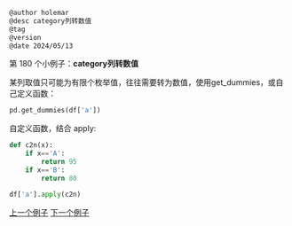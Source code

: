 
```markdown
@author holemar
@desc category列转数值
@tag
@version 
@date 2024/05/13
```

第 180 个小例子：**category列转数值**

某列取值只可能为有限个枚举值，往往需要转为数值，使用get_dummies，或自己定义函数：

```python
pd.get_dummies(df['a'])
```

自定义函数，结合 apply:

```python
def c2n(x):
    if x=='A':
        return 95
    if x=='B':
        return 80

df['a'].apply(c2n)
```

[上一个例子](179.md)    [下一个例子](181.md)